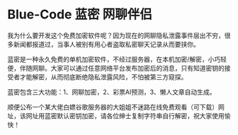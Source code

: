 # Blue-Code 蓝密 网聊伴侣 

我为什么要开发这个免费加密软件呢？因为现在的网聊隐私泄露事件层出不穷，很多新闻都报道过，当事人被别有用心者盗取私密聊天记录从而要挟你。

蓝密是一种永久免费的单机加密软件，不经过服务器，在本机加密/解密，小巧轻便，伴随网聊。大家可以通过任意网络平台发布加密后的消息，只有知道密钥的接受者才能解密，从而彻底断绝隐私泄露风险，不怕被第三方窥探。

蓝密包含三大功能：1、网聊加密，2、彩票AI预测，3、懒人文章自动生成。

顺便公布一个某大佬白嫖谷歌服务器的大姐姐不迷路在线免费观看（可下载）网址，该网址用蓝密默认密钥加密，请各位绅士复制字符串自行解密，祝大家使用愉快！

